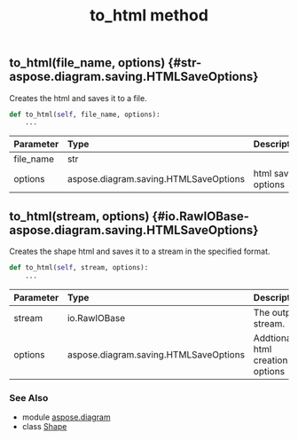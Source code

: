 ﻿---
title: to_html method
second_title: Aspose.Diagram for Python via .NET API References
description: 
type: docs
weight: 290
url: /python-net/aspose.diagram/shape/to_html/
is_root: false
---

## to_html(file_name, options) {#str-aspose.diagram.saving.HTMLSaveOptions}

Creates the html and saves it to a file.



```python
def to_html(self, file_name, options):
    ...
```


| Parameter | Type | Description |
| :- | :- | :- |
| file_name | str |  |
| options | aspose.diagram.saving.HTMLSaveOptions | html save options |


## to_html(stream, options) {#io.RawIOBase-aspose.diagram.saving.HTMLSaveOptions}

Creates the shape html and saves it to a stream in the specified format.



```python
def to_html(self, stream, options):
    ...
```


| Parameter | Type | Description |
| :- | :- | :- |
| stream | io.RawIOBase | The output stream. |
| options | aspose.diagram.saving.HTMLSaveOptions | Addtional html creation options |



### See Also
* module [aspose.diagram](../../)
* class [Shape](/diagram/python-net/aspose.diagram/shape)
